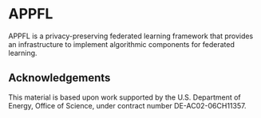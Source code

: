 # APPFL

APPFL is a privacy-preserving federated learning framework that provides an infrastructure to implement algorithmic components for federated learning.

## Acknowledgements

This material is based upon work supported by the U.S. Department of Energy, Office of Science, under contract number DE-AC02-06CH11357.
